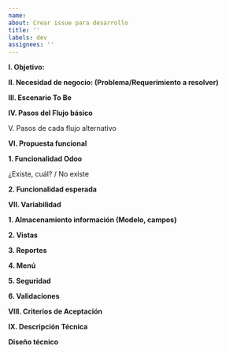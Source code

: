 ```yaml
---
name: 
about: Crear issue para desarrollo
title: ''
labels: dev
assignees: ''
---
```


**I. Objetivo:**


**II. Necesidad de negocio: (Problema/Requerimiento a resolver)**


**III. Escenario To Be**


**IV. Pasos del Flujo básico**


V. Pasos de cada flujo alternativo


**VI. Propuesta funcional**

 **1. Funcionalidad Odoo**

  ¿Existe, cuál? / No existe


 **2. Funcionalidad esperada**


**VII. Variabilidad**

**1. Almacenamiento información (Modelo, campos)**


**2. Vistas**


**3. Reportes**


**4. Menú**


**5. Seguridad**


**6. Validaciones**


**VIII. Criterios de Aceptación**


**IX. Descripción Técnica**

 **Diseño técnico**

